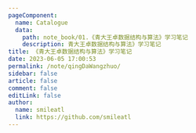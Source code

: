 ```yaml
---
pageComponent: 
  name: Catalogue
  data: 
    path: note_book/01.《青大王卓数据结构与算法》学习笔记
    description: 青大王卓数据结构与算法》学习笔记
title: 《青大王卓数据结构与算法》学习笔记
date: 2023-06-05 17:00:53
permalink: /note/qingDaWangzhuo/
sidebar: false
article: false
comment: false
editLink: false
author: 
  name: smileatl
  link: https://github.com/smileatl
---
```

